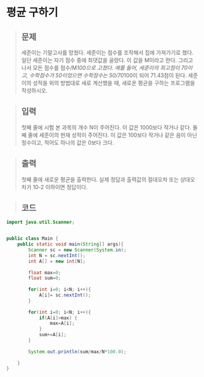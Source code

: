# 평균 구하기
> ## 문제
> 세준이는 기말고사를 망쳤다. 세준이는 점수를 조작해서 집에 가져가기로 했다. 일단 세준이는 자기 점수 중에 최댓값을 골랐다. 이 값을 M이라고 한다. 그리고 나서 모든 점수를 점수/M*100으로 고쳤다.
예를 들어, 세준이의 최고점이 70이고, 수학점수가 50이었으면 수학점수는 50/70*100이 되어 71.43점이 된다.
세준이의 성적을 위의 방법대로 새로 계산했을 때, 새로운 평균을 구하는 프로그램을 작성하시오.

> ## 입력
> 첫째 줄에 시험 본 과목의 개수 N이 주어진다. 이 값은 1000보다 작거나 같다. 둘째 줄에 세준이의 현재 성적이 주어진다. 이 값은 100보다 작거나 같은 음이 아닌 정수이고, 적어도 하나의 값은 0보다 크다.

> ## 출력
> 첫째 줄에 새로운 평균을 출력한다. 실제 정답과 출력값의 절대오차 또는 상대오차가 10-2 이하이면 정답이다.

> ## 코드
```java
import java.util.Scanner;


public class Main {
    public static void main(String[] args){
        Scanner sc = new Scanner(System.in);
        int N = sc.nextInt();
        int A[] = new int[N];
        
        float max=0;
        float sum=0;
        
        for(int i=0; i<N; i++){
        	A[i]= sc.nextInt();
        }
       
        for(int i=0; i<N; i++){
        	if(A[i]>max) {
        		max=A[i];
        	}
        	sum+=A[i];
        }
        
        System.out.println(sum/max/N*100.0);
    
    }
}
```
